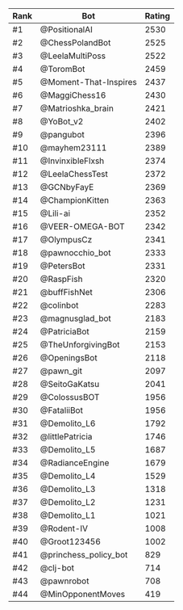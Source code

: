 Rank|Bot|Rating
---|---|---
#1|@PositionalAI|2530
#2|@ChessPolandBot|2525
#3|@LeelaMultiPoss|2522
#4|@ToromBot|2459
#5|@Moment-That-Inspires|2437
#6|@MaggiChess16|2430
#7|@Matrioshka_brain|2421
#8|@YoBot_v2|2402
#9|@pangubot|2396
#10|@mayhem23111|2389
#11|@InvinxibleFlxsh|2374
#12|@LeelaChessTest|2372
#13|@GCNbyFayE|2369
#14|@ChampionKitten|2363
#15|@Lili-ai|2352
#16|@VEER-OMEGA-BOT|2342
#17|@OlympusCz|2341
#18|@pawnocchio_bot|2333
#19|@PetersBot|2331
#20|@RaspFish|2320
#21|@buffFishNet|2306
#22|@colinbot|2283
#23|@magnusglad_bot|2183
#24|@PatriciaBot|2159
#25|@TheUnforgivingBot|2153
#26|@OpeningsBot|2118
#27|@pawn_git|2097
#28|@SeitoGaKatsu|2041
#29|@ColossusBOT|1956
#30|@FataliiBot|1956
#31|@Demolito_L6|1792
#32|@littlePatricia|1746
#33|@Demolito_L5|1687
#34|@RadianceEngine|1679
#35|@Demolito_L4|1529
#36|@Demolito_L3|1318
#37|@Demolito_L2|1231
#38|@Demolito_L1|1021
#39|@Rodent-IV|1008
#40|@Groot123456|1002
#41|@princhess_policy_bot|829
#42|@clj-bot|714
#43|@pawnrobot|708
#44|@MinOpponentMoves|419

